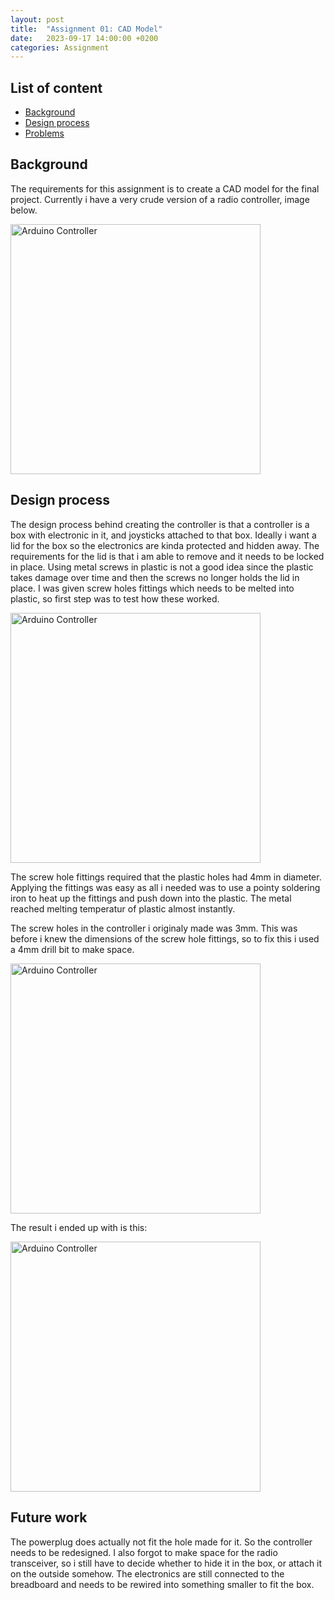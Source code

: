 ```yaml
---
layout: post
title:  "Assignment 01: CAD Model"
date:   2023-09-17 14:00:00 +0200
categories: Assignment
---
```


## List of content

- [Background](#background)
- [Design process](#design-process)
- [Problems](#problems)



## Background

The requirements for this assignment is to create a CAD model for the final project. Currently i have a very crude version of a radio controller, image below. 


<img src="{{ '/assets/images/arduino_controller0.jpg' | prepend: site.baseurl | prepend: site.url}}" alt="Arduino Controller" height=400px/>

## Design process

The design process behind creating the controller is that a controller is a box with electronic in it, and joysticks attached to that box. Ideally i want a lid for the box so the electronics are kinda protected and hidden away. The requirements for the lid is that i am able to remove and it needs to be locked in place. Using metal screws in plastic is not a good idea since the plastic takes damage over time and then the screws no longer holds the lid in place. I was given screw holes fittings which needs to be melted into plastic, so first step was to test how these worked.


<img src="{{ '/assets/images/screw_fitting_test.jpg' | prepend: site.baseurl | prepend: site.url}}" alt="Arduino Controller" height=400px/>

The screw hole fittings required that the plastic holes had 4mm in diameter. Applying the fittings was easy as all i needed was to use a pointy soldering iron to heat up the fittings and push down into the plastic. The metal reached melting temperatur of plastic almost instantly.

The screw holes in the controller i originaly made was 3mm. This was before i knew the dimensions of the screw hole fittings, so to fix this i used a 4mm drill bit to make space.


<img src="{{ '/assets/images/arduino_controller2.jpg' | prepend: site.baseurl | prepend: site.url}}" alt="Arduino Controller" height=400px/>


The result i ended up with is this:

<img src="{{ '/assets/images/arduino_controller2.jpg' | prepend: site.baseurl | prepend: site.url}}" alt="Arduino Controller" height=400px/>

## Future work

The powerplug does actually not fit the hole made for it. So the controller needs to be redesigned. I also forgot to make space for the radio transceiver, so i still have to decide whether to hide it in the box, or attach it on the outside somehow. The electronics are still connected to the breadboard and needs to be rewired into something smaller to fit the box.

